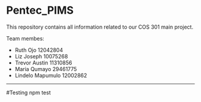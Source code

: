 # Pentec_PIMS
This repository contains all information related to our COS 301 main project.

Team membes:
* Ruth Ojo 12042804
* Liz Joseph 10075268
* Trevor Austin 11310856
* Maria Qumayo 29461775
* Lindelo Mapumulo 12002862

---


#Testing
npm test
